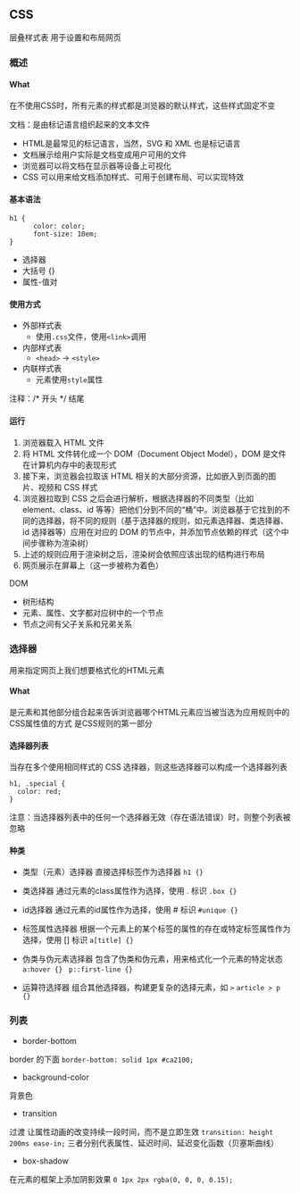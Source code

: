 ## CSS

层叠样式表
用于设置和布局网页

### 概述

#### What

在不使用CSS时，所有元素的样式都是浏览器的默认样式，这些样式固定不变

文档：是由标记语言组织起来的文本文件
- HTML是最常见的标记语言，当然，SVG 和 XML 也是标记语言
- 文档展示给用户实际是文档变成用户可用的文件
- 浏览器可以将文档在显示器等设备上可视化
- CSS 可以用来给文档添加样式、可用于创建布局、可以实现特效


#### 基本语法

```
h1 {
      color: color;
      font-size: 10em;
}
```
- 选择器
- 大括号 {}
- 属性-值对

#### 使用方式

- 外部样式表
  - 使用`.css`文件，使用`<link>`调用
- 内部样式表
  - `<head>` -> `<style>`
- 内联样式表
  - 元素使用`style`属性

注释：/* 开头  */ 结尾

#### 运行

1. 浏览器载入 HTML 文件
2. 将 HTML 文件转化成一个 DOM（Document Object Model），DOM 是文件在计算机内存中的表现形式
3. 接下来，浏览器会拉取该 HTML 相关的大部分资源，比如嵌入到页面的图片、视频和 CSS 样式
4. 浏览器拉取到 CSS 之后会进行解析，根据选择器的不同类型（比如 element、class、id 等等）把他们分到不同的“桶”中。浏览器基于它找到的不同的选择器，将不同的规则（基于选择器的规则，如元素选择器、类选择器、id 选择器等）应用在对应的 DOM 的节点中，并添加节点依赖的样式（这个中间步骤称为渲染树）
5. 上述的规则应用于渲染树之后，渲染树会依照应该出现的结构进行布局
6. 网页展示在屏幕上（这一步被称为着色）

DOM
- 树形结构
- 元素、属性、文字都对应树中的一个节点
- 节点之间有父子关系和兄弟关系

### 选择器

用来指定网页上我们想要格式化的HTML元素

#### What

是元素和其他部分组合起来告诉浏览器哪个HTML元素应当被当选为应用规则中的CSS属性值的方式
是CSS规则的第一部分

#### 选择器列表

当存在多个使用相同样式的 CSS 选择器，则这些选择器可以构成一个选择器列表

```
h1, .special {
  color: red;
}
```

注意：当选择器列表中的任何一个选择器无效（存在语法错误）时，则整个列表被忽略

#### 种类

- 类型（元素）选择器
直接选择标签作为选择器
`h1 {} `

- 类选择器
通过元素的class属性作为选择，使用 . 标识
`.box {} `

- id选择器
通过元素的id属性作为选择，使用 # 标识
`#unique {} `

- 标签属性选择器
根据一个元素上的某个标签的属性的存在或特定标签属性作为选择，使用 [] 标识
`a[title] {} `

- 伪类与伪元素选择器
包含了伪类和伪元素，用来格式化一个元素的特定状态
`a:hover {} ` 
`p::first-line {} `

- 运算符选择器
组合其他选择器，构建更复杂的选择元素，如 `>` 
`article > p {}`


### 列表

- border-bottom

border 的下面
`border-bottom: solid 1px #ca2100;`

- background-color

背景色

- transition

过渡
让属性动画的改变持续一段时间，而不是立即生效
`transition: height 200ms ease-in;`
三者分别代表属性、延迟时间、延迟变化函数（贝塞斯曲线）

- box-shadow

在元素的框架上添加阴影效果
`0 1px 2px rgba(0, 0, 0, 0.15);`

